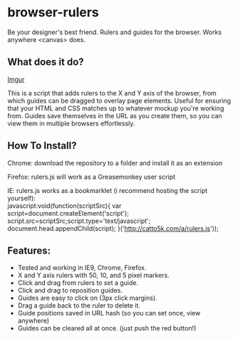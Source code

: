 browser-rulers
==============
Be your designer&#39;s best friend.  Rulers and guides for the browser.  Works anywhere &lt;canvas&gt; does.

What does it do?
----------------
[Imgur](http://i.imgur.com/7ozfe.jpg)

This is a script that adds rulers to the X and Y axis of the browser, from which guides can be dragged to overlay page elements.  Useful for ensuring that your HTML and CSS matches up to whatever mockup you're working from.  Guides save themselves in the URL as you create them, so you can view them in multiple browsers effortlessly.

How To Install?
---------------
Chrome: download the repository to a folder and install it as an extension

Firefox: rulers.js will work as a Greasemonkey user script

IE:  rulers.js works as a bookmarklet (i recommend hosting the script yourself):  
  javascript:void(function(scriptSrc){
    var script=document.createElement('script');
    script.src=scriptSrc;script.type='text/javascript';
    document.head.appendChild(script);
  }('http://catto5k.com/a/rulers.js'));

Features:
---------
- Tested and working in IE9, Chrome, Firefox.
- X and Y axis rulers with 50, 10, and 5 pixel markers.
- Click and drag from rulers to set a guide.
- Click and drag to reposition guides.
- Guides are easy to click on (3px click margins).
- Drag a guide back to the ruler to delete it.
- Guide positions saved in URL hash (so you can set once, view anywhere)
- Guides can be cleared all at once. (just push the red button!)
